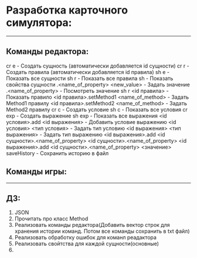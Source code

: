 # Разработка карточного симулятора:
* * *



## Команды редактора:

cr e - Создать сущность (автоматически добавляется id сущности)
cr r - Создать правила (автоматически добавляется id правила)
sh e - Показать все сущности
sh r - Показать все правила
sh <id> - Показать свойства сущности
<id>.<name_of_property> <new_value> - Задать значение
<id>.<name_of_property> - Посмотреть значение
sh r <id правила> - Показать правило
<id правила>.setMethod1 <name_of_method> - Задать Method1 правилу
<id правила>.setMethod2 <name_of_method> - Задать Method2 правилу
cr c -  Создать условие
sh c - Показать все условия
cr exp - Создать выражение
sh exp - Показать все выражения
<id условия>.add <id выражения> - Добавить условие выражению
<id условия> <тип условия> - Задать тип условию
<id выражения> <тип выражения> - Задать тип выражению
<id выражения>.add <id сущности>.<name_of_property> <id сущности>.<name_of_property>
<id выражения>.add <id сущности>.<name_of_property> <значение>
saveHistory - Сохранить историю в файл


## Команды игры:
***

## ДЗ:

1. JSON
2. Прочитать про класс Method
3. Реализовать команды редактора(Добавить вектор строк для хранения истории команд. Потом все команды сохранить в txt файл)
4. Реализовать обработку ошибок для команл реадактора
5. Реализовать свойтства для каждой сущности(основные)
6.	